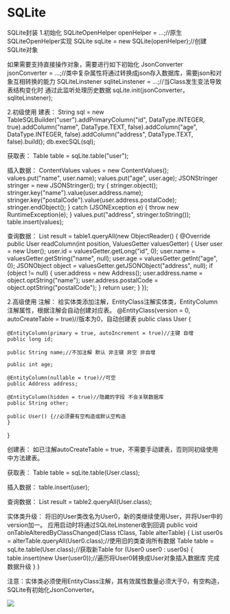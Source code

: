 # SQLite

SQLite封装
1.初始化
SQLiteOpenHelper openHelper = ...;//原生SQLiteOpenHelper实现
SQLite sqLite = new SQLite(openHelper);//创建SQLite对象

如果需要支持直接操作对象，需要进行如下初始化
JsonConverter jsonConverter = ...;//类中复杂属性将通过转换成json存入数据库，需要json和对象互相转换的能力
SQLiteLinstener sqliteLinstener = ...;//当Class发生变法导致表结构变化时 通过此监听处理历史数据
sqLite.init(jsonConverter，sqliteLinstener);

2.初级使用
建表：
String sql = new TableSQLBuilder("user").addPrimaryColumn("id", DataType.INTEGER, true).addColumn("name", DataType.TEXT, false).addColumn("age", DataType.INTEGER, false).addColumn("address", DataType.TEXT, false).build();
db.execSQL(sql);

获取表：
Table table = sqLite.table("user");

插入数据：
ContentValues values = new ContentValues();
values.put("name", user.name);
values.put("age", user.age);
JSONStringer stringer = new JSONStringer();
try {
    stringer.object();
    stringer.key("name").value(user.address.name);
    stringer.key("postalCode").value(user.address.postalCode);
    stringer.endObject();
} catch (JSONException e) {
    throw new RuntimeException(e);
}
values.put("address", stringer.toString());
table.insert(values);

查询数据：
List<User> result = table1.queryAll(new ObjectReader<User>() {
    @Override
    public User readColumn(int position, ValuesGetter valuesGetter) {
        User user = new User();
        user.id = valuesGetter.getLong("id", 0);
        user.name = valuesGetter.getString("name", null);
        user.age = valuesGetter.getInt("age", 0);
        JSONObject object = valuesGetter.getJSONObject("address", null);
        if (object != null) {
            user.address = new Address();
            user.address.name = object.optString("name");
            user.address.postalCode = object.optString("postalCode");
        }
        return user;
    }
});

2.高级使用
注解：
给实体类添加注解，EntityClass注解实体类，EntityColumn注解属性，根据注解会自动创建对应表。
@EntityClass(version = 0, autoCreateTable = true)//版本为0，自动创建表
public class User {

    @EntityColumn(primary = true, autoIncrement = true)//主键 自增
    public long id;

    public String name;//不加注解 默认 非主键 非空 非自增

    public int age;

    @EntityColumn(nullable = true)//可空
    public Address address;

    @EntityColumn(hidden = true)//隐藏的字段 不会关联数据库
    public String other;

    public User() {//必须要有空构造或默认空构造
    }
}

创建表：
如已注解autoCreateTable = true，不需要手动建表，否则同初级使用中方法建表。

获取表：
Table table = sqLite.table(User.class);

插入数据：
table.insert(user);

查询数据：
List<User> result = table2.queryAll(User.class);

实体类升级：
将旧的User类改名为User0，新的类继续使用User，并将User中的version加一。
应用启动时将通过SQLiteLinstener收到回调
public void onTableAlteredByClassChanged(Class tClass, Table alterTable) {
    List<User0> user0s = alterTable.queryAll(User0.class);//使用旧的类查询所有数据
    Table table = sqLite.table(User.class);//获取新Table
    for (User0 user0 : user0s) {
        table.insert(new User(user0));//遍历将User0转换成User对象插入数据库  完成数据升级
    }
}

注意：实体类必须使用EntityClass注解，其有效属性数量必须大于0，有空构造，SQLite有初始化JsonConverter。

[![](https://www.jitpack.io/v/rendebiao/SQLite.svg)](https://www.jitpack.io/#rendebiao/SQLite)